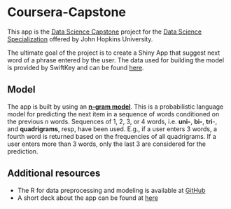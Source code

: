 # Coursera-Capstone

This app is the [Data Science
Capstone](https://www.coursera.org/learn/data-science-project/home/welcome)
project for the [Data Science
Specialization]( https://www.coursera.org/specializations/data-science-statistics-machine-learning)
offered by John Hopkins University.

The ultimate goal of the project is to create a Shiny App that suggest
next word of a phrase entered by the user. The data used for building
the model is provided by SwiftKey and can be found
[here](https://d396qusza40orc.cloudfront.net/dsscapstone/dataset/Coursera-SwiftKey.zip).

## Model

The app is built by using an [**n-gram
model**](https://en.wikipedia.org/wiki/N-gram). This is a
probabilistic language model for predicting the next item in a sequence
of words conditioned on the previous *n* words. Sequences of 1, 2, 3, or
4 words, i.e. **uni-**, **bi-**, **tri**-, and **quadrigrams**, resp,
have been used. E.g., if a user enters 3 words, a fourth word is
returned based on the frequencies of all quadrigrams. If a user enters
more than 3 words, only the last 3 are considered for the prediction.

## Additional resources

-   The R for data preprocessing and modeling is available at [GitHub](https://github.com/siavrluk/Coursera-Capstone)
-   A short deck about the app can be found at [here](https://rpubs.com/siavrluk/CapstonePresentation)
